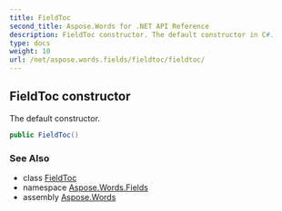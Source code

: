 ```yaml
---
title: FieldToc
second_title: Aspose.Words for .NET API Reference
description: FieldToc constructor. The default constructor in C#.
type: docs
weight: 10
url: /net/aspose.words.fields/fieldtoc/fieldtoc/
---
```

## FieldToc constructor

The default constructor.

```csharp
public FieldToc()
```

### See Also

* class [FieldToc](../)
* namespace [Aspose.Words.Fields](../../fieldtoc/)
* assembly [Aspose.Words](../../../)
